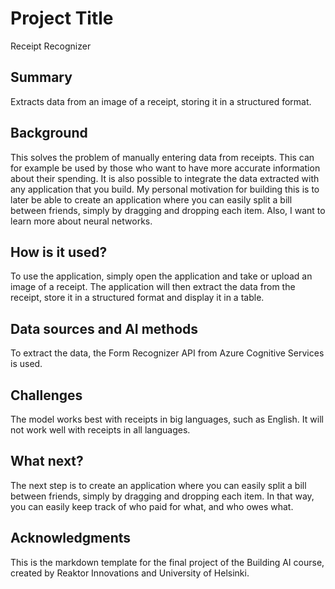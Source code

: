 # Project Title

Receipt Recognizer

## Summary

Extracts data from an image of a receipt, storing it in a structured format.

## Background

This solves the problem of manually entering data from receipts. This can for example be used by those who want to have more accurate information about their spending. It is also possible to integrate the data extracted with any application that you build. My personal motivation for building this is to later be able to create an application where you can easily split a bill between friends, simply by dragging and dropping each item. Also, I want to learn more about neural networks. 

## How is it used?

To use the application, simply open the application and take or upload an image of a receipt. The application will then extract the data from the receipt, store it in a structured format and display it in a table.


## Data sources and AI methods

To extract the data, the Form Recognizer API from Azure Cognitive Services is used.

## Challenges

The model works best with receipts in big languages, such as English. It will not work well with receipts in all languages.

## What next?

The next step is to create an application where you can easily split a bill between friends, simply by dragging and dropping each item. In that way, you can easily keep track of who paid for what, and who owes what.

## Acknowledgments

This is the markdown template for the final project of the Building AI course, 
created by Reaktor Innovations and University of Helsinki.